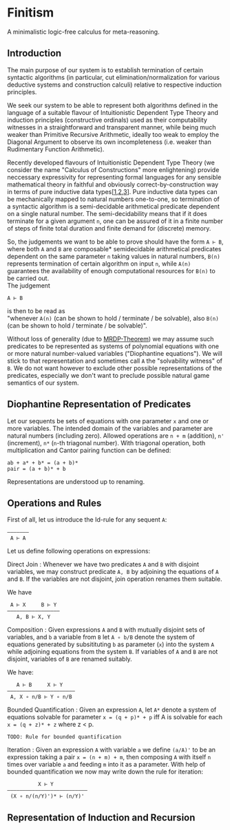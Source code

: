 # Finitism
A minimalistic logic-free calculus for meta-reasoning.

## Introduction
The main purpose of our system is to establish termination of certain syntactic algorithms (in particular, cut elimination/normalization for various deductive systems and construction calculi) relative to respective induction principles.

We seek our system to be able to represent both algorithms defined in the language of a suitable flavour of Intuitionistic Dependent Type Theory and induction principles (constructive ordinals) used as their computability witnesses in a straightforward and transparent manner, while being much weaker than Primitive Recursive Arithmetic, ideally too weak to employ the Diagonal Argument to observe its own incompleteness (i.e. weaker than Rudimentary Function Arithmetic).

Recently developed flavours of Intuitionistic Dependent Type Theory (we consider the name "Calculus of Constructions" more enlightening) provide neccessary expressivity for representing formal languages for any sensible mathematical theory in faithful and obviously correct-by-construction way in terms of pure inductive data types[[1](http://gallais.github.io/pdf/draft_fscd17.pdf),[2](http://gallais.github.io/pdf/cpp2017.pdf),[3](http://www.cs.nott.ac.uk/~psztxa/publ/tt-in-tt.pdf)]. Pure inductive data types can be mechanically mapped to natural numbers one-to-one, so termination of a syntactic algorithm is a semi-decidable arithmetical predicate dependent on a single natural number. The semi-decidability means that if it does terminate for a given argument `n`, one can be assured of it in a finite number of steps of finite total duration and finite demand for (discrete) memory.

So, the judgements we want to be able to prove should have the form `A ⊢ B`, where both `A` and `B` are composable\* semidecidable arithmetical predicates dependent on the same parameter `n` taking values in natural numbers, `B(n)` represents termination of certain algorithm on input `n`, while `A(n)` guarantees the availability of enough computational resources for `B(n)` to be carried out.  
The judgement
```
A ⊢ B
```
is then to be read as  
"whenever `A(n)` (can be shown to hold / terminate / be solvable), also `B(n)` (can be shown to hold / terminate / be solvable)".

Without loss of generality (due to [MRDP-Theorem](https://en.wikipedia.org/wiki/Hilbert%27s_tenth_problem)) we may assume such predicates to be represented as systems of polynomial equations with one or more natural number-valued variables ("Diophantine equations"). We will stick to that representation and sometimes call `A` the "solvability witness" of `B`. We do not want however to exclude other possible representations of the predicates, especially we don't want to preclude possible natural game semantics of our system.


## Diophantine Representation of Predicates
Let our sequents be sets of equations with one parameter `x` and one or more variables. The intended domain of the variables and parameter are natural numbers (including zero). Allowed operations are `n + m` (addition), `n'` (increment), `n*` (`n`-th triagonal number). With triagonal operation, both multiplication and Cantor pairing function can be defined:
```
ab + a* + b* = (a + b)*
pair = (a + b)* + b
```

Representations are understood up to renaming.

## Operations and Rules
First of all, let us introduce the Id-rule for any sequent `A`:
```
––––———
 A ⊢ A
```

Let us define following operations on expressions:

Direct Join
: Whenever we have two predicates `A` and `B` with disjoint variables, we may construct predicate `A, B` by adjoining the equations of `A` and `B`. If the variables are not disjoint, join operation renames them suitable.

We have
```
 A ⊢ X     B ⊢ Y
––––———–––––––––—
   A, B ⊢ X, Y
```

Composition
: Given expressions `A` and `B` with mutually disjoint sets of variables, and `b` a variable from `B` let `A ∘ b/B` denote the system of equations generated by subsitituting `b` as parameter (`x`) into the system `A` while adjoining equations from the system `B`. If variables of `A` and `B` are not disjoint, variables of `B` are renamed suitably.

We have:
```
   A ⊢ B     X ⊢ Y
——————————————————————
 A, X ∘ n/B ⊢ Y ∘ n/B 
```

Bounded Quantification
: Given an expression `A`, let `A*` denote a system of equations solvable for parameter `x = (q + p)* + p` iff A is solvable for each `x = (q + z)* + z` where z < p.
```
TODO: Rule for bounded quantification
```

Iteration
: Given an expression `A` with variable `a` we define `(a/A)'` to be an expression taking a pair `x = (n + m) + m`, then composing `A` with itself `n` times over variable `a` and feeding `m` into it as a parameter. With help of bounded quantification we now may write down the rule for iteration:
```
          X ⊢ Y
————————————————————————––
 (X ∘ n/(n/Y)')* ⊢ (n/Y)'
```

## Representation of Induction and Recursion
